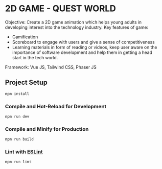 # 2D GAME - QUEST WORLD

Objective: Create a 2D game animation which helps young adults in developing interest into the technology industry.
Key features of game:
-	Gamification
-	Scoreboard to engage with users and give a sense of competitiveness
-	Learning materials in form of reading or videos, keep user aware on the importance of software development and help them in getting a head start in the tech world.

Framework: Vue JS, Tailwind CSS, Phaser JS

## Project Setup

```sh
npm install
```

### Compile and Hot-Reload for Development

```sh
npm run dev
```

### Compile and Minify for Production

```sh
npm run build
```

### Lint with [ESLint](https://eslint.org/)

```sh
npm run lint
```
